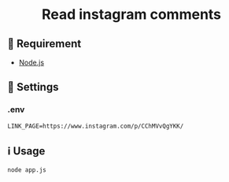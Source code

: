 
<h1 align="center">Read instagram comments</h1>

## :rocket: Requirement
* [Node.js](https://nodejs.org/en/)


## :wrench: Settings
### .env
```
LINK_PAGE=https://www.instagram.com/p/CChMVvQgYKK/
```

## :information_source: Usage
```
node app.js
```